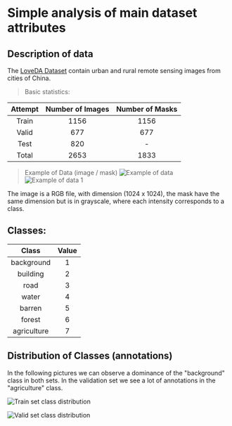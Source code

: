 # Simple analysis of main dataset attributes 

## Description of data
The [LoveDA Dataset](https://www.researchgate.net/publication/355390292_LoveDA_A_Remote_Sensing_Land-Cover_Dataset_for_Domain_Adaptive_Semantic_Segmentation) contain urban and rural remote sensing images from cities of China. 

>  Basic statistics: 

| Attempt | Number of Images    | Number of Masks    |
| :---:   | :---: | :---: | 
| Train | 1156   | 1156   | 
| Valid | 677   | 677   |
| Test | 820   | -   |
| Total | 2653   | 1833   |

> Example of Data (image / mask)
![Example of data](https://i.imgur.com/f0cxYxh.png) 
![Example of data 1](https://i.imgur.com/eKLJgta.png) 

The image is a RGB file, with dimension (1024 x 1024), the mask have the same dimension but is in grayscale, where each intensity corresponds to a class.

## Classes: 

| Class | Value    | 
| :---:   | :---: | 
| background | 1   | 
| building | 2   | 
| road | 3   | 
| water | 4   | 
| barren | 5   | 
| forest | 6   | 
| agriculture | 7   | 

## Distribution of Classes (annotations)
In the following pictures we can observe a dominance of the "background" class in both sets. In the validation set we see a lot of annotations in the "agriculture" class. 

![Train set class distribution](https://i.imgur.com/vsSzdbW.png) 

![Valid set class distribution](https://i.imgur.com/5rTVpCG.png) 


